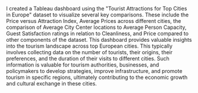 I created a Tableau dashboard using the "Tourist Attractions for Top Cities in Europe" dataset to visualize several key comparisons. These include the Price versus Attraction Index, Average Prices across different cities, the comparison of Average City Center locations to Average Person Capacity, Guest Satisfaction ratings in relation to Cleanliness, and Price compared to other components of the dataset. This dashboard provides valuable insights into the tourism landscape across top European cities.
This typically involves collecting data on the number of tourists, their origins, their preferences, and the duration of their visits to different cities. Such information is valuable for tourism authorities, businesses, and policymakers to develop strategies, improve infrastructure, and promote tourism in specific regions, ultimately contributing to the economic growth and cultural exchange in these cities.
